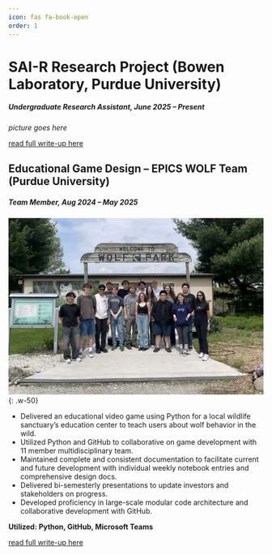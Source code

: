 ```yaml
---
icon: fas fa-book-open
order: 1
---
```


# SAI-R Research Project (Bowen Laboratory, Purdue University)
##### *Undergraduate Research Assistant, June 2025 – Present*

*picture goes here*

[read full write-up here](/posts)


## Educational Game Design – EPICS WOLF Team (Purdue University)
##### *Team Member, Aug 2024 – May 2025*

![Desktop View](assets/posts/EPICS-WOLF-team/EPICS-team-photo-small.jpg){: .w-50}

- Delivered an educational video game using Python for a local wildlife sanctuary’s education center to teach users about wolf behavior in the wild.
- Utilized Python and GitHub to collaborative on game development with 11 member multidisciplinary team.
- Maintained complete and consistent documentation to facilitate current and future development with individual weekly notebook entries and comprehensive design docs.
- Delivered bi-semesterly presentations to update investors and stakeholders on progress.
- Developed proficiency in large-scale modular code architecture and collaborative development with GitHub.

**Utilized: Python, GitHub, Microsoft Teams**

[read full write-up here](/posts/EPICS-WOLF-team/)